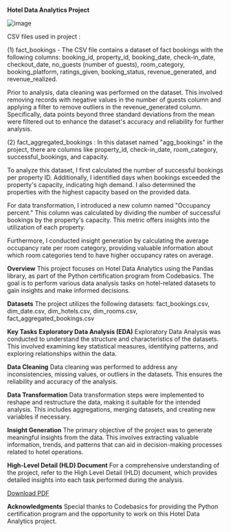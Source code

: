 **Hotel Data Analytics Project**

![image](https://github.com/DUBEYarchit/Hotel-Data-analytics/assets/111683461/3c9058bc-fe1e-4fb8-b242-a8f20a0fd80c)


CSV files used in project :

(1) fact_bookings - The CSV file contains a dataset of fact bookings with the following columns: booking_id, property_id, booking_date, check-in_date, checkout_date, no_guests (number of guests), room_category, booking_platform, ratings_given, booking_status, revenue_generated, and revenue_realized.

Prior to analysis, data cleaning was performed on the dataset. This involved removing records with negative values in the number of guests column and applying a filter to remove outliers in the revenue_generated column. Specifically, data points beyond three standard deviations from the mean were filtered out to enhance the dataset's accuracy and reliability for further analysis.

(2)  fact_aggregated_bookings  :  In this dataset named "agg_bookings" in the project, there are columns like property_id, check-in_date, room_category, successful_bookings, and capacity.

To analyze this dataset, I first calculated the number of successful bookings per property ID. Additionally, I identified days when bookings exceeded the property's capacity, indicating high demand. I also determined the properties with the highest capacity based on the provided data.

For data transformation, I introduced a new column named "Occupancy percent." This column was calculated by dividing the number of successful bookings by the property's capacity. This metric offers insights into the utilization of each property.

Furthermore, I conducted insight generation by calculating the average occupancy rate per room category, providing valuable information about which room categories tend to have higher occupancy rates on average.

**Overview**
This project focuses on Hotel Data Analytics using the Pandas library, as part of the Python certification program from Codebasics. The goal is to perform various data analysis tasks on hotel-related datasets to gain insights and make informed decisions.

**Datasets**
The project utilizes the following datasets:
fact_bookings.csv, dim_date.csv, dim_hotels.csv, dim_rooms.csv, fact_aggregated_bookings.csv

**Key Tasks**
**Exploratory Data Analysis (EDA)**
Exploratory Data Analysis was conducted to understand the structure and characteristics of the datasets. This involved examining key statistical measures, identifying patterns, and exploring relationships within the data.

**Data Cleaning**
Data cleaning was performed to address any inconsistencies, missing values, or outliers in the datasets. This ensures the reliability and accuracy of the analysis.

**Data Transformation**
Data transformation steps were implemented to reshape and restructure the data, making it suitable for the intended analysis. This includes aggregations, merging datasets, and creating new variables if necessary.

**Insight Generation**
The primary objective of the project was to generate meaningful insights from the data. This involves extracting valuable information, trends, and patterns that can aid in decision-making processes related to hotel operations.

**High-Level Detail (HLD) Document**
For a comprehensive understanding of the project, refer to the High Level Detail (HLD) document, which provides detailed insights into each task performed during the analysis.

[Download PDF](HLD_Hotel_data_analytics.pdf)


**Acknowledgments**
Special thanks to Codebasics for providing the Python certification program and the opportunity to work on this Hotel Data Analytics project.

